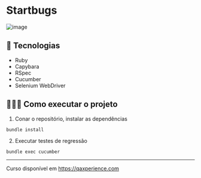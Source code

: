 #  Startbugs

![image](https://github.com/StheffanySilva/BBD-Discover/assets/22848329/ee3efdb2-84b8-4fd2-b728-9e13eb07b808)




## 🚀 Tecnologias

- Ruby
- Capybara
- RSpec
- Cucumber
- Selenium WebDriver

## 👨🏻‍💻 Como executar o projeto
1. Conar o repositório, instalar as dependências
   
```
bundle install
```
2. Executar testes de regressão

      
```
bundle exec cucumber
```

---
Curso disponível em https://qaxperience.com
